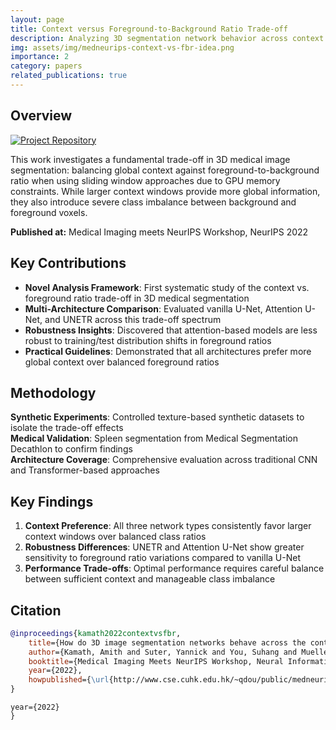 ```yaml
---
layout: page
title: Context versus Foreground-to-Background Ratio Trade-off
description: Analyzing 3D segmentation network behavior across context and class imbalance dimensions
img: assets/img/medneurips-context-vs-fbr-idea.png
importance: 2
category: papers
related_publications: true
---
```


## Overview

[![Project Repository](https://img.shields.io/badge/GitHub-Repository-blue?style=flat-square&logo=github)](https://github.com/amithjkamath/context_vs_fbr)

This work investigates a fundamental trade-off in 3D medical image segmentation: balancing global context against foreground-to-background ratio when using sliding window approaches due to GPU memory constraints. While larger context windows provide more global information, they also introduce severe class imbalance between background and foreground voxels.

**Published at:** Medical Imaging meets NeurIPS Workshop, NeurIPS 2022

## Key Contributions

- **Novel Analysis Framework**: First systematic study of the context vs. foreground ratio trade-off in 3D medical segmentation
- **Multi-Architecture Comparison**: Evaluated vanilla U-Net, Attention U-Net, and UNETR across this trade-off spectrum
- **Robustness Insights**: Discovered that attention-based models are less robust to training/test distribution shifts in foreground ratios
- **Practical Guidelines**: Demonstrated that all architectures prefer more global context over balanced foreground ratios

## Methodology

**Synthetic Experiments**: Controlled texture-based synthetic datasets to isolate the trade-off effects  
**Medical Validation**: Spleen segmentation from Medical Segmentation Decathlon to confirm findings  
**Architecture Coverage**: Comprehensive evaluation across traditional CNN and Transformer-based approaches

## Key Findings

1. **Context Preference**: All three network types consistently favor larger context windows over balanced class ratios
2. **Robustness Differences**: UNETR and Attention U-Net show greater sensitivity to foreground ratio variations compared to vanilla U-Net
3. **Performance Trade-offs**: Optimal performance requires careful balance between sufficient context and manageable class imbalance

## Citation

```bibtex
@inproceedings{kamath2022contextvsfbr,
    title={How do 3D image segmentation networks behave across the context versus foreground ratio trade-off?},
    author={Kamath, Amith and Suter, Yannick and You, Suhang and Mueller, Michael and Willmann, Jonas and Andratschke, Nicolaus and Reyes, Mauricio},
    booktitle={Medical Imaging Meets NeurIPS Workshop, Neural Information Processing Systems},
    year={2022},
    howpublished={\url{http://www.cse.cuhk.edu.hk/~qdou/public/medneurips2022/72.pdf}}
}
```
    year={2022}
    }
